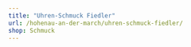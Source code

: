 ```yaml
---
title: "Uhren-Schmuck Fiedler"
url: /hohenau-an-der-march/uhren-schmuck-fiedler/
shop: Schmuck
---
```


